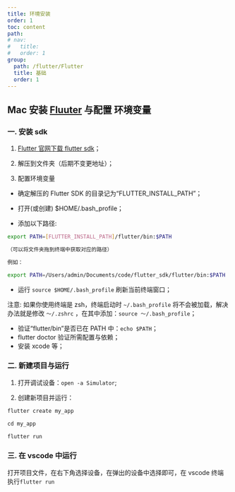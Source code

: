 ```yaml
---
title: 环境安装
order: 1
toc: content
path:
# nav:
#   title:
#   order: 1
group:
  path: /flutter/Flutter
  title: 基础
  order: 1
---
```


## Mac 安装 [Fluuter](https://docs.flutter.dev/get-started/install) 与配置 环境变量

### 一. 安装 sdk

1. [Flutter 官网下载 flutter sdk](https://docs.flutter.dev/release/archive?tab=macos)；

2. 解压到文件夹（后期不变更地址）；

3. 配置环境变量

- 确定解压的 Flutter SDK 的目录记为“FLUTTER_INSTALL_PATH”；

- 打开(或创建) $HOME/.bash_profile；

- 添加以下路径:

```bash
export PATH=[FLUTTER_INSTALL_PATH]/flutter/bin:$PATH

（可以将文件夹拖到终端中获取对应的路径）

例如：

export PATH=/Users/admin/Documents/code/flutter_sdk/flutter/bin:$PATH
```

- 运行 `source $HOME/.bash_profile` 刷新当前终端窗口；

注意: 如果你使用终端是 zsh，终端启动时 `~/.bash_profile` 将不会被加载，解决办法就是修改 `～/.zshrc` ，在其中添加：`source ～/.bash_profile`；

- 验证“flutter/bin”是否已在 PATH 中：`echo $PATH`；
- flutter doctor 验证所需配置与依赖；
- 安装 xcode 等；

### 二. 新建项目与运行

1. 打开调试设备：`open -a Simulator`;

2. 创建新项目并运行：

```js
flutter create my_app

cd my_app

flutter run

```

### 三. 在 vscode 中运行

打开项目文件，在右下角选择设备，在弹出的设备中选择即可，在 vscode 终端执行`flutter run`
